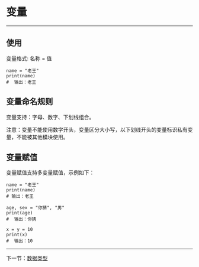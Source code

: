 # 变量 #

----------

## 使用 ##

变量格式: 名称 = 值

```
name = "老王"
print(name)  
#  输出：老王
```
## 变量命名规则 ##

变量支持：字母、数字、下划线组合。

注意：变量不能使用数字开头，变量区分大小写，以下划线开头的变量标识私有变量，不能被其他模块使用。

## 变量赋值 ##

变量赋值支持多变量赋值，示例如下：

```
name = "老王"
print(name)  
# 输出：老王
    
age, sex = "你猜", "男"
print(age)  
#  输出：你猜
    
x = y = 10
print(x)  
#  输出：10
```



----------

下一节：[数据类型](数据类型.md)